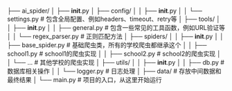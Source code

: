 ├── ai_spider/
│   ├── __init__.py
│   ├── config/
│   │   ├── __init__.py
│   │   └── settings.py       # 包含全局配置、例如headers、timeout、retry等
│   ├── tools/
│   │   ├── __init__.py
│   │   ├── general.py       # 包含一些常见的工具函数，例如URL验证等
│   │   └── regex_parser.py  # 正则匹配方法
│   ├── spiders/
│   │   ├── __init__.py
│   │   ├── base_spider.py   # 基础爬虫类，所有的学校爬虫都继承这个
│   │   ├── school1.py       # school1的爬虫实现
│   │   ├── school2.py       # school2的爬虫实现
│   │   └── ...              # 其他学校的爬虫实现
│   ├── utils/
│   │   ├── __init__.py
│   │   ├── db.py            # 数据库相关操作
│   │   └── logger.py        # 日志处理
│   ├── data/                # 存放中间数据和最终结果
│   └── main.py              # 项目的入口，从这里开始运行